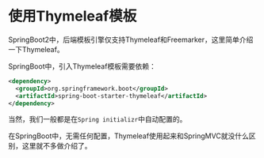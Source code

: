 # 使用Thymeleaf模板

SpringBoot2中，后端模板引擎仅支持Thymeleaf和Freemarker，这里简单介绍一下Thymeleaf。

SpringBoot中，引入Thymeleaf模板需要依赖：

```xml
<dependency>
  <groupId>org.springframework.boot</groupId>
  <artifactId>spring-boot-starter-thymeleaf</artifactId>
</dependency>
```

当然，我们一般都是在`Spring initializr`中自动配置的。

在SpringBoot中，无需任何配置，Thymeleaf使用起来和SpringMVC就没什么区别，这里就不多做介绍了。
